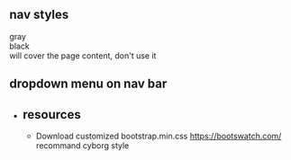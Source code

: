 nav styles
-------------------------------------------
<div class="navbar navbar-default">  gray
<div class="navbar navbar-inverse">  black
<nav class="navbar navbar-default navbar-fixed-top">    will cover the page content, don't use it

## dropdown menu on nav bar
 <ul class="nav navbar-nav navbar-right">
    <li class="dropdown">

resources
-------------------------------------------
* Download customized bootstrap.min.css
https://bootswatch.com/   
recommand cyborg style
